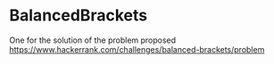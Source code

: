 ﻿# BalancedBrackets

One for the solution of the problem proposed
https://www.hackerrank.com/challenges/balanced-brackets/problem
